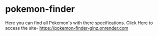 # pokemon-finder

Here you can find all Pokemon's with there specifications.
Click Here to access the site- https://pokemon-finder-glnz.onrender.com
